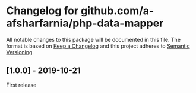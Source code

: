 # Changelog for github.com/a-afsharfarnia/php-data-mapper

All notable changes to this package will be documented in this file.
The format is based on [Keep a Changelog](http://keepachangelog.com/)
and this project adheres to [Semantic Versioning](http://semver.org/).

## [1.0.0] - 2019-10-21

First release